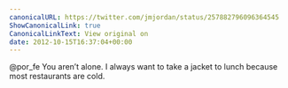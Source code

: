```yaml
---
canonicalURL: https://twitter.com/jmjordan/status/257882796096364545
ShowCanonicalLink: true
CanonicalLinkText: View original on
date: 2012-10-15T16:37:04+00:00
---
```

@por_fe You aren’t alone. I always want to take a jacket to lunch because most restaurants are cold.